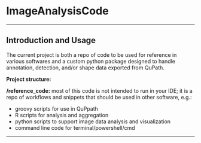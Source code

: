 # ImageAnalysisCode
-----------------------------------------------------------------------------------------------------------------------------------
Introduction and Usage
-----------------------------------------------------------------------------------------------------------------------------------
The current project is both a repo of code to be used for reference in various softwares and a custom python package designed to handle annotation, detection, and/or shape data exported from QuPath.

**Project structure:**

**/reference_code:** most of this code is not intended to run in your IDE; it is a repo of workflows and snippets that should be used in other software, e.g.:
- groovy scripts for use in QuPpath
- R scripts for analysis and aggregation
- python scripts to support image data analysis and visualization
- command line code for terminal/powershell/cmd

-----------------------------------------------------------------------------------------------------------------------------------
